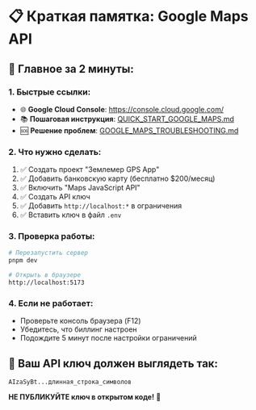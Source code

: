 # 📋 Краткая памятка: Google Maps API

## 🎯 Главное за 2 минуты:

### 1. Быстрые ссылки:
- 🌐 **Google Cloud Console**: https://console.cloud.google.com/
- 📚 **Пошаговая инструкция**: [QUICK_START_GOOGLE_MAPS.md](./QUICK_START_GOOGLE_MAPS.md)
- 🆘 **Решение проблем**: [GOOGLE_MAPS_TROUBLESHOOTING.md](./GOOGLE_MAPS_TROUBLESHOOTING.md)

### 2. Что нужно сделать:
1. ✅ Создать проект "Землемер GPS App"
2. ✅ Добавить банковскую карту (бесплатно $200/месяц)
3. ✅ Включить "Maps JavaScript API"
4. ✅ Создать API ключ
5. ✅ Добавить `http://localhost:*` в ограничения
6. ✅ Вставить ключ в файл `.env`

### 3. Проверка работы:
```bash
# Перезапустить сервер
pnpm dev

# Открыть в браузере
http://localhost:5173
```

### 4. Если не работает:
- Проверьте консоль браузера (F12)
- Убедитесь, что биллинг настроен
- Подождите 5 минут после настройки ограничений

## 🔑 Ваш API ключ должен выглядеть так:
```
AIzaSyBt...длинная_строка_символов
```

**НЕ ПУБЛИКУЙТЕ ключ в открытом коде!** 🚨

